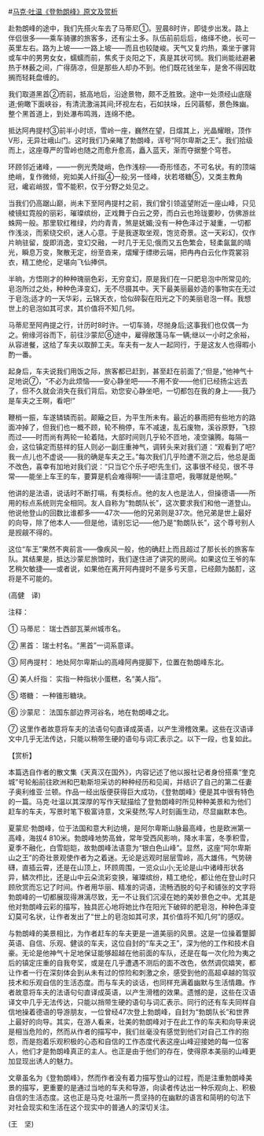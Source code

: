 #[马克·吐温《登勃朗峰》原文及赏析](https://www.vrrw.net/wx/12167.html)

赴勃朗峰的途中，我们先搭火车去了马蒂尼①。翌晨8时许，即徒步出发。路上伴侣很多——乘车骑骡的旅客多，还有尘土多。队伍前前后后，络绎不绝，长可一英里左右。路为上坡——一路上坡——而且也较陡峻。天气又复灼热，乘坐于骡背或车中的男男女女，蠕蠕而前，焦炙于炎阳之下，真是其状可悯。我们尚能祛避暑热于林薮之间，广得荫凉，但是那些人却办不到。他们既花钱坐车，是舍不得因耽搁而轻耗盘缠的。

我们取道黑首②而前，抵高地后，沿途景物，颇不乏胜致。途中一处须经山底隧道;俯瞰下面峡谷，有清流激湍其间;环视左右，石如扶垛，丘冈蓊郁，景色殊幽。整个黑首道上，到处瀑布鸣溅，连绵不绝。

抵达阿冉提村③前半小时顷，雪岭一座，巍然在望，日熠其上，光晶耀眼，顶作V形，无异壮峨山门。这时我们乃亲睹了勃朗峰，诨号“阿尔卑斯之王”。我们拾级而上，这座尊严的雪岭也随之而愈升愈高，矗入蓝天，渐而夺据整个穹苍。

环顾邻近诸峰，——一例光秃陡峭，色作浅棕——奇形怪态，不可名状。有的顶端绝峭，复作微倾，宛如美人纤指④一般;另一怪峰，状若塔糖⑤，又类主教角冠，巉岩峭拔，雪不能积，仅于分野之处见之。



当我们仍高踞山巅，尚未下至阿冉提村之前，我们曾引领遥望附近一座山峰，只见棱镜虹霓般的丽彩，璀璨缤纷，正戏舞于白云之旁，而白云也玲珑要眇，仿佛游丝蛛网一般。那里软红稚绿，灼灼青青，煞是妩媚;没有一种色泽过于凝重，一切都作浅淡，而萦绕交织，迷人心意。于是我遂取坐观，饱览奇景。这一天彩幻，仅作片晌驻留，旋即消逸，变幻交融，一时几于无见;俄而又五色繁会，轻柔氤氲的晴光，瞬息万变，聚散无定，纷至沓来，熠耀于缥缈云端，把冉冉白云化作霓裳羽衣，精工绝伦，足堪向飞仙捧供。

半晌，方悟刚才的种种瑰丽色彩，无穷变幻，原是我们在一只肥皂泡中所常见的;皂泡所过之处，种种色泽变幻，无不尽摄其中。天下最美丽最妙造的事物实在无过于皂泡;适才的一天华彩，云锦天衣，恰似碎裂在阳光之下的美丽皂泡一样。我想世上的皂泡如其可求，其价值将不知几何。

马蒂尼至阿冉提之行，计历时8时许。一切车骑，尽抛身后;这事我们也仅偶一为之。俯缘河谷而下，前往沙蒙尼⑥途中，雇得敞篷马车一辆;继以一小时之余裕，从容进餐，这给了车夫以取醉工夫。车夫有一友人一起同行，于是这友人也得暇小酌一番。

起身后，车夫说我们用饭之际，旅客都已赶到，甚至赶在前面了;“但是，”他神气十足地说⑦，“不必为此烦恼——安心静坐吧——不用不安——他们已经扬尘远去了，但不久就会消失在我们背后。劝您安心静坐吧，一切都包在我的身上——我乃是车夫之王啊，看吧!”

鞭梢一振，车遂辚辚而前。颠簸之巨，为平生所未有。最近的暴雨把有些地方的路面冲掉了，但我们也一概不顾，轮不稍停，车不减速，乱石废物，溪谷原野，飞掠而过——时而尚有两轮一轮着陆，大部时间则几乎轮不匝地，凌空骧腾。每隔一会，这位镇定而慈祥的狂人则必一副庄重神气，调转头来对我们道：“观看到了吧?我一点儿也不虚说——我的确是车夫之王。”每次我们几乎险遭不测之后，他总是面不改色，喜幸有加地对我们说：“只当它个乐子吧!先生们，这事很不经见，很不寻常——能坐上车王的车，要算是机会难得啊!——请注意吧，我哪就是他啊。”

他讲的是法语，说话时不断打嗝，有类标点。他的友人也是法人，但操德语——所用的标点系统则完全相同。友人自称为“勃朗队长”，这次要求我们和他一道登山。他说他登山的回数比谁都多——47次——他的兄弟则是37次。他兄弟是世上最好的向导，除了他本人——但是他，请别忘记——他乃是“勃朗队长”，这个尊号别人是觊觎不得的。

这位“车王”果然不爽前言——像疾风一般，他的确赶上而且超过了那长长的旅客车队。其结果是，抵达沙蒙尼旅馆时，我们遂住进了讲究的房间。如果这位王爷的车艺稍欠敏捷——或者说，如果他在离开阿冉提时不是多亏天意，已经颇为酩酊，这将是不可能的。

(高健　译)

注释：

① 马蒂尼： 瑞士西部瓦莱州城市名。

② 黑首： 瑞士村名。“黑首”一词系意译。

③ 阿冉提村： 地处阿尔卑斯山的高峰阿冉提脚下，位置在勃朗峰东北。

④ 美人纤指： 实指一种指状小蛋糕，名“美人指”。

⑤ 塔糖： 一种锥形糖块。

⑥ 沙蒙尼： 法国东部边界河谷名，地在勃朗峰之北。

⑦ 这里作者故意将车夫的法语句句直译成英语，以产生滑稽效果。这些在汉语译文中几乎无法传达，只能以稍带生硬的语句与词汇表示之。以下一段，也复如此。

【赏析】

本篇选自作者的散文集《天真汉在国外》，内容记述了他以报社记者身份搭乘“奎克城”号轮船前往欧洲和巴勒斯坦采访的种种经历和见闻，并结识了自己的第二任妻子奥利维亚·兰顿。作品一经出版便获得巨大成功，《登勃朗峰》便是其中很有特色的一篇。马克·吐温以其深厚的写作天赋描绘了登勃朗峰时所见种种美景和为他们赶车的车夫，写景时笔下极富诗意，文采斐然;写人时刻画生动，尽显幽默本色。

夏蒙尼·勃朗峰，位于法国和意大利边境，是阿尔卑斯山脉最高峰，也是欧洲第一高峰，海拔4 810米。勃朗峰地势高耸，常年受西风影响，降水丰富，冬季积雪，夏季不融化，白雪皑皑，故勃朗峰法语意为“银白色山峰”。显然，这座“阿尔卑斯山之王”的奇壮景观使作者为之着迷。无论是远观时层层雪岭，高大雄伟，气势磅礴，直插云霄，还是在山顶上，环顾周围，一览众山小;无论是山中诸峰形状各异，鳞次栉比，还是山中云朵流彩变换，璀璨缤纷，精工绝伦，都让他在登山时只顾欣赏而忘记了时间。作者用华丽、精准的词语，流畅洒脱的句子和铺张的文字将勃朗峰的一切都展现得淋漓尽致，无一不让我们沉浸在她的美妙景色之中。尤其是他对勃朗峰云彩的描写，独具匠心地将她比作在阳光下破碎的肥皂泡，种种色泽变幻莫可名状，让作者发出了“世上的皂泡如其可求，其价值将不知几何”的感叹。

与勃朗峰的美景相比，为作者赶车的车夫更是一道美丽的风景。这是一位操着蹩脚英语、自信、乐观、健谈的车夫，这位自封的“车夫之王”，深为他的工作和技术自豪。无论是他神气十足地保证能够超越在他前面的车队，还是在每一次化险为夷之后的镇定庄重的自我夸奖，或是在几乎遭遇不测后的面不改色，依然调侃嬉笑，都让作者一行在深刻体会到从未有过的惊险和刺激之余，感受到他的高超卓越的驾驭技术和乐观自信的生活态度。而与车夫的谈话，也同样充满着幽默与生活情趣。作者故意将车夫的法语句句直译成英语，以产生滑稽的效果。遗憾的是，这些在汉语译文中几乎无法传达，只能以捎带生硬的语句与词汇表示。同行的还有车夫同样自信地操着德语的导游朋友，一位曾经47次登上勃朗峰，自封为“勃朗队长”和世界上最好的向导。其实，在游人看来，壮美的勃朗峰对于在此工作的车夫和向导来说是相当危险的，然而从作者的描写中，我们丝毫没有感觉到他们对自己工作的抱怨，而是抱着乐观积极的心态和自信的工作态度代表这座山峰迎接她的每一位客人，他们才是勃朗峰真正的主人。也正是由于他们的存在，使得原本美丽的山峰更加显现出诱人的魅力。

文章虽名为《登勃朗峰》，然而作者没有着力描写登山的过程，而是注重勃朗峰美景的描写，更重要的是通过当地的车夫和导游，向读者传达出一种乐观向上、积极自信的生活态度。这也正是马克·吐温所一贯坚持的在幽默的语言和简明的句法下对社会现实和生活在这个现实中的普通人的深切关注。

(王　坚)

